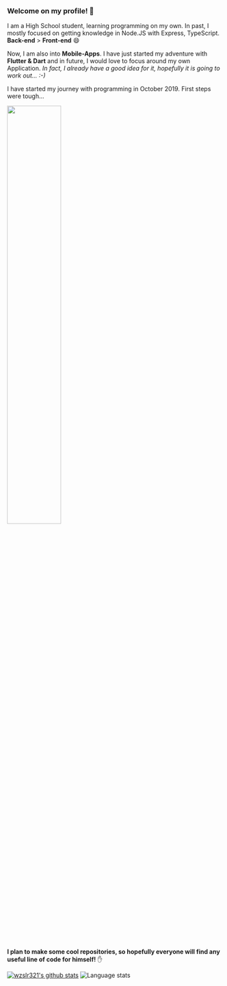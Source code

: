 ### Welcome on my profile! 👋

I am a High School student, learning programming on my own. In past, I mostly focused on getting knowledge in Node.JS with Express, TypeScript. **Back-end** > **Front-end** 😄

Now, I am also into **Mobile-Apps**. I have just started my adventure with **Flutter & Dart** and in future, I would love to focus around my own Application.
*In fact, I already have a good idea for it, hopefully it is going to work out... :-)* 
    
<p> I have started my journey with programming in October 2019. First steps were tough...</p>
<img src = "https://user-images.githubusercontent.com/59893892/91436160-d588a880-e867-11ea-9f8e-4b257dd68aab.png" width=50% height = 50%> 


**I plan to make some cool repositories, so hopefully everyone will find any useful line of code for himself!** ✋

[![wzslr321's github stats](https://github-readme-stats.vercel.app/api?username=wzslr321&count_private=true&show_icons=true)](https://github.com/anuraghazra/github-readme-stats&theme=cobalt)
![Language stats](https://github-readme-stats.vercel.app/api/top-langs/?username=wzslr321&layout=compact)



<!--
**wzslr321/wzslr321** is a ✨ _special_ ✨ repository because its `README.md` (this file) appears on your GitHub profile.

Here are some ideas to get you started:

- 🔭 I’m currently working on ...
- 🌱 I’m currently learning ...
- 👯 I’m looking to collaborate on ...
- 🤔 I’m looking for help with ...
- 💬 Ask me about ...
- 📫 How to reach me: ...
- 😄 Pronouns: ...
- ⚡ Fun fact: ...
-->
